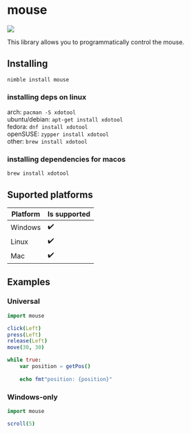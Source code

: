 # mouse

[![](https://raw.githubusercontent.com/hiikion/mouse/main/assets/made-with-nim.svg)](https://raw.githubusercontent.com/hiikion/mouse/main/assets/made-with-nim.svg)

This library allows you to programmatically control the mouse. 
## Installing
```
nimble install mouse
```

### installing deps on linux <br>
arch: `pacman -S xdotool` <br>
ubuntu/debian: `apt-get install xdotool` <br>
fedora: `dnf install xdotool` <br>
openSUSE: `zypper install xdotool` <br>
other: `brew install xdotool` <br>

### installing dependencies for macos <br>
`brew install xdotool` <br>

## Suported platforms
| Platform  | Is supported  |
| ------------ | ------------ |
|  Windows  |  ✔️  |
|  Linux  |  ✔️  |
|  Mac  |  ✔️ |

## Examples
### Universal
```nim
import mouse

click(Left) 
press(Left)
release(Left)
move(30, 30)

while true:
    var position = getPos()
    
    echo fmt"position: {position}"
```
### Windows-only
```nim
import mouse

scroll(5)
```
